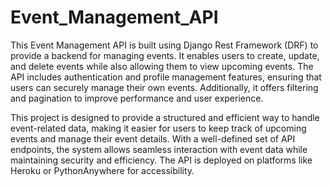 # Event_Management_API
This Event Management API is built using Django Rest Framework (DRF) to provide a backend for managing events. It enables users to create, update, and delete events while also allowing them to view upcoming events. The API includes authentication and profile management features, ensuring that users can securely manage their own events. Additionally, it offers filtering and pagination to improve performance and user experience.

This project is designed to provide a structured and efficient way to handle event-related data, making it easier for users to keep track of upcoming events and manage their event details. With a well-defined set of API endpoints, the system allows seamless interaction with event data while maintaining security and efficiency. The API is deployed on platforms like Heroku or PythonAnywhere for accessibility.
